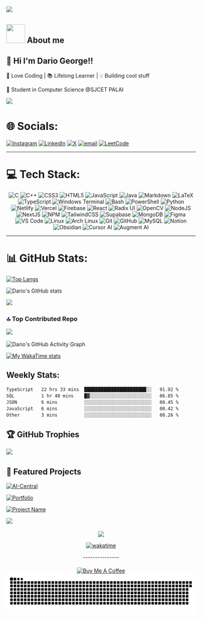 <img src="https://github.com/Anmol-Baranwal/Cool-GIFs-For-GitHub/assets/74038190/d48893bd-0757-481c-8d7e-ba3e163feae7" />

<br>

**<img src="https://user-images.githubusercontent.com/108933534/210176487-bb71ad61-85d6-4027-a637-5384e9a95733.gif" width="50" height="50"/>** **About me**
--

## 👋 Hi I'm Dario George!!


🚀 Love Coding | 📚 Lifelong Learner | 💡 Building cool stuff

🌱 Student in Computer Science @SJCET PALAI <br>


<img src="https://64.media.tumblr.com/005e37a86478a9c92da7d4d3d7464b40/2bd29f0062317531-b1/s400x600/c7edc142895bc810339223dfddf2aa57ced0c32b.gif" width="1000"/>
<br>

# 🌐 Socials:
[![Instagram](https://img.shields.io/badge/Instagram-%23E4405F.svg?logo=Instagram&logoColor=white)](https://instagram.com/dariogeorge21) [![LinkedIn](https://img.shields.io/badge/LinkedIn-%230077B5.svg?logo=linkedin&logoColor=white)](https://linkedin.com/in/dariogeorge21)  [![X](https://img.shields.io/badge/X-black.svg?logo=X&logoColor=white)](https://x.com/dariogeorge21) [![email](https://img.shields.io/badge/Email-D14836?logo=gmail&logoColor=white)](mailto:edu.dariogeorge21@gmail.com) 
[![LeetCode](https://img.shields.io/badge/LeetCode-FFA116?style=flat&logo=leetcode&logoColor=white)](https://leetcode.com/dariogeorge21/)
<br><hr>

# 💻 Tech Stack:

<p align="center">
<img src="https://cdn.jsdelivr.net/gh/devicons/devicon/icons/c/c-original.svg" width="32" height="32" alt="C"/>
<img src="https://cdn.jsdelivr.net/gh/devicons/devicon/icons/cplusplus/cplusplus-original.svg" width="32" height="32" alt="C++"/>
<img src="https://cdn.jsdelivr.net/gh/devicons/devicon/icons/css3/css3-original.svg" width="32" height="32" alt="CSS3"/>
<img src="https://cdn.jsdelivr.net/gh/devicons/devicon/icons/html5/html5-original.svg" width="32" height="32" alt="HTML5"/>
<img src="https://cdn.jsdelivr.net/gh/devicons/devicon/icons/javascript/javascript-original.svg" width="32" height="32" alt="JavaScript"/>
<img src="https://cdn.jsdelivr.net/gh/devicons/devicon/icons/java/java-original.svg" width="32" height="32" alt="Java"/>
<img src="https://cdn.jsdelivr.net/gh/devicons/devicon/icons/markdown/markdown-original.svg" width="32" height="32" alt="Markdown"/>
<img src="https://cdn.jsdelivr.net/gh/devicons/devicon/icons/latex/latex-original.svg" width="32" height="32" alt="LaTeX"/>
<img src="https://cdn.jsdelivr.net/gh/devicons/devicon/icons/typescript/typescript-original.svg" width="32" height="32" alt="TypeScript"/>
<img src="https://cdn.jsdelivr.net/gh/devicons/devicon/icons/windows8/windows8-original.svg" width="32" height="32" alt="Windows Terminal"/>
<img src="https://cdn.jsdelivr.net/gh/devicons/devicon/icons/bash/bash-original.svg" width="32" height="32" alt="Bash"/>
<img src="https://cdn.jsdelivr.net/gh/devicons/devicon/icons/powershell/powershell-original.svg" width="32" height="32" alt="PowerShell"/>
<img src="https://cdn.jsdelivr.net/gh/devicons/devicon/icons/python/python-original.svg" width="32" height="32" alt="Python"/>
<img src="https://cdn.jsdelivr.net/gh/devicons/devicon/icons/netlify/netlify-original.svg" width="32" height="32" alt="Netlify"/>
<img src="https://cdn.jsdelivr.net/gh/devicons/devicon/icons/vercel/vercel-original.svg" width="32" height="32" alt="Vercel"/>
<img src="https://cdn.jsdelivr.net/gh/devicons/devicon/icons/firebase/firebase-plain.svg" width="32" height="32" alt="Firebase"/>
<img src="https://cdn.jsdelivr.net/gh/devicons/devicon/icons/react/react-original.svg" width="32" height="32" alt="React"/>
<img src="https://avatars.githubusercontent.com/u/75042455?s=200&v=4" width="32" height="32" alt="Radix UI"/>
<img src="https://cdn.jsdelivr.net/gh/devicons/devicon/icons/opencv/opencv-original.svg" width="32" height="32" alt="OpenCV"/>
<img src="https://cdn.jsdelivr.net/gh/devicons/devicon/icons/nodejs/nodejs-original.svg" width="32" height="32" alt="NodeJS"/>
<img src="https://cdn.jsdelivr.net/gh/devicons/devicon/icons/nextjs/nextjs-original.svg" width="32" height="32" alt="NextJS"/>
<img src="https://cdn.jsdelivr.net/gh/devicons/devicon/icons/npm/npm-original-wordmark.svg" width="32" height="32" alt="NPM"/>
<img src="https://www.vectorlogo.zone/logos/tailwindcss/tailwindcss-icon.svg" width="32" height="32" alt="TailwindCSS"/>
<img src="https://avatars.githubusercontent.com/u/54469796?s=200&v=4" width="32" height="32" alt="Supabase"/>
<img src="https://cdn.jsdelivr.net/gh/devicons/devicon/icons/mongodb/mongodb-original.svg" width="32" height="32" alt="MongoDB"/>
<img src="https://cdn.jsdelivr.net/gh/devicons/devicon/icons/figma/figma-original.svg" width="32" height="32" alt="Figma"/>
<img src="https://cdn.jsdelivr.net/gh/devicons/devicon/icons/vscode/vscode-original.svg" width="32" height="32" alt="VS Code"/>
<img src="https://cdn.jsdelivr.net/gh/devicons/devicon/icons/linux/linux-original.svg" width="32" height="32" alt="Linux"/>
<img src="https://cdn.jsdelivr.net/gh/devicons/devicon/icons/archlinux/archlinux-original.svg" width="32" height="32" alt="Arch Linux"/>
<img src="https://cdn.jsdelivr.net/gh/devicons/devicon/icons/git/git-original.svg" width="32" height="32" alt="Git"/>
<img src="https://cdn.jsdelivr.net/gh/devicons/devicon/icons/github/github-original.svg" width="32" height="32" alt="GitHub"/>
<img src="https://cdn.jsdelivr.net/gh/devicons/devicon/icons/mysql/mysql-original.svg" width="32" height="32" alt="MySQL"/>
<img src="https://registry.npmmirror.com/@lobehub/icons-static-png/latest/files/light/notion.png" width="32" height="32" alt="Notion"/>
<img src="https://logowik.com/content/uploads/images/obsidian-app-icon1721162804.logowik.com.webp" width="32" height="32" alt="Obsidian"/>
<img src="https://pbs.twimg.com/profile_images/1794806483219337216/9vW73mux_400x400.jpg" width="32" height="32" alt="Cursor AI"/>
<img src="https://avatars.githubusercontent.com/u/108155640?s=280&v=4" width="32" height="32" alt="Augment AI"/>
</p>

---

# 📊 GitHub Stats:
[![Top Langs](https://github-readme-stats.vercel.app/api/top-langs/?username=dariogeorge21&layout=donut&langs_count=8&theme=radical&)](https://github.com/dariogeorge21/dariogeorge21)

![Dario's GitHub stats](https://github-readme-stats.vercel.app/api?username=dariogeorge21&show=reviews,prs_merged,prs_merged_percentage&show_icons=true&theme=radical)



![](https://nirzak-streak-stats.vercel.app/?user=dariogeorge21&theme=radical&hide_border=false)<br/>

### 🔝 Top Contributed Repo
![](https://github-contributor-stats.vercel.app/api?username=dariogeorge21&limit=5&theme=radical&combine_all_yearly_contributions=true)

![Dario's GitHub Activity Graph](https://github-readme-activity-graph.vercel.app/graph?username=dariogeorge21&theme=radical)

[![My WakaTime stats](https://github-readme-stats.vercel.app/api/wakatime?username=@dariogeorge21&theme=radical)](https://wakatime.com/@dariogeorge21)
<br>
## Weekly Stats:

<!--START_SECTION:waka-->

```txt
TypeScript   22 hrs 33 mins  ███████████████████████░░   91.92 %
SQL          1 hr 40 mins    █▓░░░░░░░░░░░░░░░░░░░░░░░   06.85 %
JSON         6 mins          ░░░░░░░░░░░░░░░░░░░░░░░░░   00.45 %
JavaScript   6 mins          ░░░░░░░░░░░░░░░░░░░░░░░░░   00.42 %
Other        3 mins          ░░░░░░░░░░░░░░░░░░░░░░░░░   00.26 %
```

<!--END_SECTION:waka-->

## 🏆 GitHub Trophies
![](https://github-profile-trophy.vercel.app/?username=dariogeorge21&theme=blue_navy&no-frame=false&no-bg=false&margin-w=4)



## 🚀 Featured Projects

[![AI-Central](https://github-readme-stats.vercel.app/api/pin/?username=dariogeorge21&repo=ai-central-station&theme=radical)](https://github.com/dariogeorge21/ai-central-station)

[![Portfolio](https://github-readme-stats.vercel.app/api/pin/?username=dariogeorge21&repo=personal-portfolio&theme=radical)](https://github.com/dariogeorge21/personal-portfolio)

[![Project Name](https://github-readme-stats.vercel.app/api/pin/?username=dariogeorge21&repo=abc_2&theme=radical)](https://github.com/dariogeorge21/abc_2)




<img src="https://user-images.githubusercontent.com/73097560/115834477-dbab4500-a447-11eb-908a-139a6edaec5c.gif"></a>

</div>
 
</div>

<div align="center">

<div>
<img align="center" src="https://komarev.com/ghpvc/?username=dariogeorge21&label=Profile%20views&color=0e75b6&style=flat"> 
  
[![wakatime](https://wakatime.com/badge/user/fa7dd478-38b3-4094-85e1-91f709623ee1.svg)](https://wakatime.com/@fa7dd478-38b3-4094-85e1-91f709623ee1) <br/>

</div>

<div>---------------</div>

<br/>
<a href="https://www.buymeacoffee.com/dariogeorge21" target="_blank"><img src="https://cdn.buymeacoffee.com/buttons/v2/default-yellow.png" align="center" alt="Buy Me A Coffee" style="height: 60px !important;width: 217px !important;" ></a>
<br>


</div>


</div>
<picture>
  <source media="(prefers-color-scheme: dark)" srcset="https://raw.githubusercontent.com/dariogeorge21/dariogeorge21/output/github-snake-dark.svg" />
  <source media="(prefers-color-scheme: light)" srcset="https://raw.githubusercontent.com/dariogeorge21/dariogeorge21/output/github-snake.svg" />
  <img alt="github-snake" src="https://raw.githubusercontent.com/dariogeorge21/dariogeorge21/output/github-snake.svg" />
</picture>
